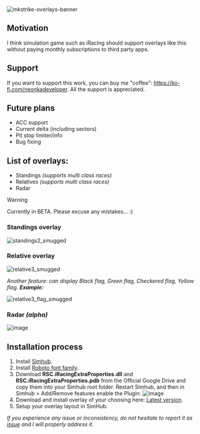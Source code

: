 ![mkstrike-overlays-banner](https://github.com/user-attachments/assets/fabb9b90-38b7-4984-ae3d-e0a0b7597ccb)

## Motivation
I think simulation game such as iRacing should support overlays like this without paying monthly subscriptions to third party apps.

## Support
If you want to support this work, you can buy me "coffee": https://ko-fi.com/neonkadeveloper. All the support is appreciated.

## Future plans
- ACC support
- Current delta (including sectors)
- Pit stop limiter/info
- Bug fixing

## List of overlays:
- Standings *(supports multi class races)*
- Relatives *(supports multi class races)*
- Radar

> [!WARNING]
> Currently in BETA. Please excuse any mistakes... :)

### Standings overlay
![standings2_smugged](https://github.com/user-attachments/assets/b1d4a1a2-c547-42c7-89bd-98a4251b9439)


### Relative overlay
![relative3_smugged](https://github.com/user-attachments/assets/85c7b9f4-ebbd-4291-9005-81d005dd8ab3)

*Another feature: can display Black flag, Green flag, Checkered flag, Yellow flag. **Example:*** 

![relative3_flag_smugged](https://github.com/user-attachments/assets/58c41d87-9003-4c74-b419-8c63c4d1362a)

### Radar *(alpha)*
![image](https://github.com/user-attachments/assets/b69ba699-bbdf-4216-bb81-a5cf2de31f9a)

## Installation process
1. Install [Simhub](https://www.simhubdash.com/download-2/).
2. Install [Roboto font family](https://fonts.google.com/specimen/Roboto).
3. Download **RSC.iRacingExtraProperties.dll** and **RSC.iRacingExtraProperties.pdb** from the Official Google Drive and copy them into your Simhub root folder. Restart Simhub, and then in Simhub > Add/Remove features enable the Plugin:
   ![image](https://github.com/user-attachments/assets/10727663-6a37-4082-9f11-a5ade77a78b7)
4. Download and install overlay of your choosing here: [Latest version](https://github.com/neonka/mkstrike-overlays/releases).
5. Setup your overlay layout in SimHub.

*If you experience any issue or inconsistency, do not hesitate to report it as [issue](https://github.com/neonka/mkstrike-overlays/issues/new) and I will properly address it.*

